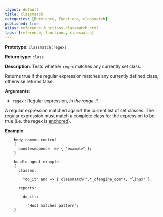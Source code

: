 ```yaml
---
layout: default
title: classmatch
categories: [Reference, Functions, classmatch]
published: true
alias: reference-functions-classmatch.html
tags: [reference, functions, classmatch]
---
```


**Prototype**: `classmatch(regex)`

**Return type**: `class`

**Description**: Tests whether `regex` matches any currently set class.

Returns true if the regular expression matches any currently defined class, 
otherwise returns false.

**Arguments**:

* `regex` : Regular expression, *in the range* .\*

A regular expression matched against the current list of set classes. The 
regular expression must match a complete class for the expression to be true 
(i.e. the regex is 
[anchored](manuals-language-concepts-pattern-matching-and-referencing.html#Anchored-vs-unanchored-regular-expressions)).

**Example**:

```cf3
    body common control
    {
      bundlesequence  => { "example" };
    }

    bundle agent example
    {     
      classes:

        "do_it" and => { classmatch(".*_cfengine_com"), "linux" }; 

      reports:

        do_it::

          "Host matches pattern";
    }
```

